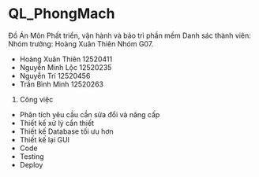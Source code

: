 # QL_PhongMach
Đồ Án Môn Phất triển, vận hành và bảo trì phần mềm
Danh sác thành viên:
Nhóm trưởng: Hoàng Xuân Thiên
Nhóm G07.
- Hoàng Xuân Thiên   12520411
- Nguyễn Minh Lộc    12520235
- Nguyễn Trí         12520456
- Trần Bình Minh     12520263

1. Công việc
- Phân tích yêu cầu cần sửa đổi và nâng cấp
- Thiết kế xử lý cần thiết
- Thiết kế Database tối ưu hơn
- Thiết kế lại GUI
- Code
- Testing
- Deploy
